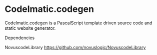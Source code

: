CodeImatic.codegen
========

CodeImatic.codegen is a PascalScript template driven source code and static website generator.


Dependencies

NovuscodeLibrary
https://github.com/novuslogic/NovuscodeLibrary



